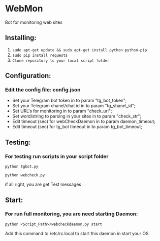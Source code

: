 # WebMon

Bot for monitoring web sites

## Installing:
1. ```sudo apt-get update && sudo apt-get install python python-pip```
2. ```sudo pip install requests```
3. ```Clone repository to your local script folder```

## Configuration:
### Edit the config file: config.json
   - Set your Telegram bot token in to param "tg_bot_token";
   - Set your Telegram chanel/chat id in to param "tg_shanel_id";
   - Set URL's for monitoring in to param "check_url";
   - Set word/string to parsing in your sites in to param "check_str";
   - Edit timeout (sec) for webCheckDaemon in to param daemon_timeout;
   - Edit timeout (sec) for tg_bot timeout in to param tg_bot_timeout;

## Testing:
### For testing run scripts in your script folder
```python tgbot.py```

```python webcheck.py```

if all right, you are get Test messages

## Start:
### For run full monitoring, you are need starting Daemon:

```python <Script_Path>/webcheckdaemon.py start```

Add this command to /etc/rc.local to start this daemon in start your OS
